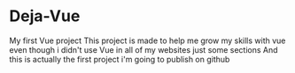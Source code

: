 # Deja-Vue
My first Vue project 
This project is made to help me grow my skills with vue even though i didn't use Vue in all of my websites just some sections 
And this is actually the first project i'm going to publish on github

